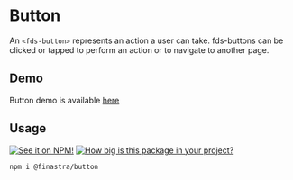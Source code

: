 # Button

An `<fds-button>` represents an action a user can take. fds-buttons can be clicked or tapped to perform an action or to navigate to another page.

## Demo

Button demo is available [here](https://finastra.github.io/finastra-design-system/?path=/story/components-button--raised)
## Usage

[![See it on NPM!](https://img.shields.io/npm/v/@finastra/button?style=for-the-badge)](https://www.npmjs.com/package/@finastra/button)
[![How big is this package in your project?](https://img.shields.io/bundlephobia/minzip/@finastra/button?style=for-the-badge)](https://bundlephobia.com/result?p=@finastra/button)

```
npm i @finastra/button
```